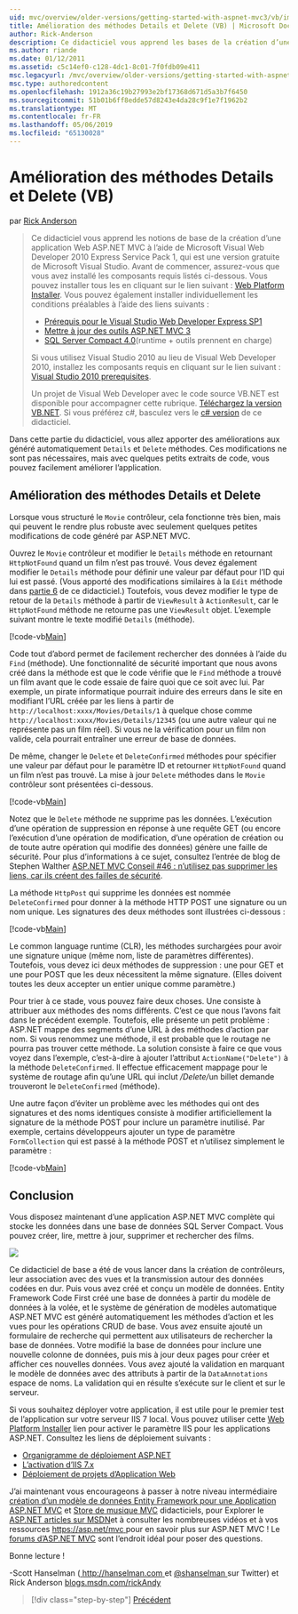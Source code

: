 ```yaml
---
uid: mvc/overview/older-versions/getting-started-with-aspnet-mvc3/vb/improving-the-details-and-delete-methods
title: Amélioration des méthodes Details et Delete (VB) | Microsoft Docs
author: Rick-Anderson
description: Ce didacticiel vous apprend les bases de la création d’une application Web ASP.NET MVC à l’aide de Microsoft Visual Web Developer 2010 Express Service Pack 1, qui est en cours...
ms.author: riande
ms.date: 01/12/2011
ms.assetid: c5c14ef0-c128-4dc1-8c01-7f0fdb09e411
msc.legacyurl: /mvc/overview/older-versions/getting-started-with-aspnet-mvc3/vb/improving-the-details-and-delete-methods
msc.type: authoredcontent
ms.openlocfilehash: 1912a36c19b27993e2bf17368d671d5a3b7f6450
ms.sourcegitcommit: 51b01b6ff8edde57d8243e4da28c9f1e7f1962b2
ms.translationtype: MT
ms.contentlocale: fr-FR
ms.lasthandoff: 05/06/2019
ms.locfileid: "65130028"
---
```

# <a name="improving-the-details-and-delete-methods-vb"></a>Amélioration des méthodes Details et Delete (VB)

par [Rick Anderson]((https://twitter.com/RickAndMSFT))

> Ce didacticiel vous apprend les notions de base de la création d’une application Web ASP.NET MVC à l’aide de Microsoft Visual Web Developer 2010 Express Service Pack 1, qui est une version gratuite de Microsoft Visual Studio. Avant de commencer, assurez-vous que vous avez installé les composants requis listés ci-dessous. Vous pouvez installer tous les en cliquant sur le lien suivant : [Web Platform Installer](https://www.microsoft.com/web/gallery/install.aspx?appid=VWD2010SP1Pack). Vous pouvez également installer individuellement les conditions préalables à l’aide des liens suivants :
> 
> - [Prérequis pour le Visual Studio Web Developer Express SP1](https://www.microsoft.com/web/gallery/install.aspx?appid=VWD2010SP1Pack)
> - [Mettre à jour des outils ASP.NET MVC 3](https://www.microsoft.com/web/gallery/install.aspx?appsxml=&amp;appid=MVC3)
> - [SQL Server Compact 4.0](https://www.microsoft.com/web/gallery/install.aspx?appid=SQLCE;SQLCEVSTools_4_0)(runtime + outils prennent en charge)
> 
> Si vous utilisez Visual Studio 2010 au lieu de Visual Web Developer 2010, installez les composants requis en cliquant sur le lien suivant : [Visual Studio 2010 prerequisites](https://www.microsoft.com/web/gallery/install.aspx?appsxml=&amp;appid=VS2010SP1Pack).
> 
> Un projet de Visual Web Developer avec le code source VB.NET est disponible pour accompagner cette rubrique. [Téléchargez la version VB.NET](https://code.msdn.microsoft.com/Introduction-to-MVC-3-10d1b098). Si vous préférez c#, basculez vers le [c# version](../cs/improving-the-details-and-delete-methods.md) de ce didacticiel.

Dans cette partie du didacticiel, vous allez apporter des améliorations aux généré automatiquement `Details` et `Delete` méthodes. Ces modifications ne sont pas nécessaires, mais avec quelques petits extraits de code, vous pouvez facilement améliorer l’application.

## <a name="improving-the-details-and-delete-methods"></a>Amélioration des méthodes Details et Delete

Lorsque vous structuré le `Movie` contrôleur, cela fonctionne très bien, mais qui peuvent le rendre plus robuste avec seulement quelques petites modifications de code généré par ASP.NET MVC.

Ouvrez le `Movie` contrôleur et modifier le `Details` méthode en retournant `HttpNotFound` quand un film n’est pas trouvé. Vous devez également modifier le `Details` méthode pour définir une valeur par défaut pour l’ID qui lui est passé. (Vous apporté des modifications similaires à la `Edit` méthode dans [partie 6](examining-the-edit-methods-and-edit-view.md) de ce didacticiel.) Toutefois, vous devez modifier le type de retour de la `Details` méthode à partir de `ViewResult` à `ActionResult`, car le `HttpNotFound` méthode ne retourne pas une `ViewResult` objet. L’exemple suivant montre le texte modifié `Details` (méthode).

[!code-vb[Main](improving-the-details-and-delete-methods/samples/sample1.vb)]

Code tout d’abord permet de facilement rechercher des données à l’aide du `Find` (méthode). Une fonctionnalité de sécurité important que nous avons créé dans la méthode est que le code vérifie que le `Find` méthode a trouvé un film avant que le code essaie de faire quoi que ce soit avec lui. Par exemple, un pirate informatique pourrait induire des erreurs dans le site en modifiant l’URL créée par les liens à partir de `http://localhost:xxxx/Movies/Details/1` à quelque chose comme `http://localhost:xxxx/Movies/Details/12345` (ou une autre valeur qui ne représente pas un film réel). Si vous ne la vérification pour un film non valide, cela pourrait entraîner une erreur de base de données.

De même, changer le `Delete` et `DeleteConfirmed` méthodes pour spécifier une valeur par défaut pour le paramètre ID et retourner `HttpNotFound` quand un film n’est pas trouvé. La mise à jour `Delete` méthodes dans le `Movie` contrôleur sont présentées ci-dessous.

[!code-vb[Main](improving-the-details-and-delete-methods/samples/sample2.vb)]

Notez que le `Delete` méthode ne supprime pas les données. L’exécution d’une opération de suppression en réponse à une requête GET (ou encore l’exécution d’une opération de modification, d’une opération de création ou de toute autre opération qui modifie des données) génère une faille de sécurité. Pour plus d’informations à ce sujet, consultez l’entrée de blog de Stephen Walther [ASP.NET MVC Conseil #46 : n’utilisez pas supprimer les liens, car ils créent des failles de sécurité](http://stephenwalther.com/blog/archive/2009/01/21/asp.net-mvc-tip-46-ndash-donrsquot-use-delete-links-because.aspx).

La méthode `HttpPost` qui supprime les données est nommée `DeleteConfirmed` pour donner à la méthode HTTP POST une signature ou un nom unique. Les signatures des deux méthodes sont illustrées ci-dessous :

[!code-vb[Main](improving-the-details-and-delete-methods/samples/sample3.vb)]

Le common language runtime (CLR), les méthodes surchargées pour avoir une signature unique (même nom, liste de paramètres différentes). Toutefois, vous devez ici deux méthodes de suppression : une pour GET et une pour POST que les deux nécessitent la même signature. (Elles doivent toutes les deux accepter un entier unique comme paramètre.)

Pour trier à ce stade, vous pouvez faire deux choses. Une consiste à attribuer aux méthodes des noms différents. C’est ce que nous l’avons fait dans le précédent exemple. Toutefois, elle présente un petit problème : ASP.NET mappe des segments d’une URL à des méthodes d’action par nom. Si vous renommez une méthode, il est probable que le routage ne pourra pas trouver cette méthode. La solution consiste à faire ce que vous voyez dans l’exemple, c’est-à-dire à ajouter l’attribut `ActionName("Delete")` à la méthode `DeleteConfirmed`. Il effectue efficacement mappage pour le système de routage afin qu’une URL qui inclut <em>/Delete/</em>un billet demande trouveront le `DeleteConfirmed` (méthode).

Une autre façon d’éviter un problème avec les méthodes qui ont des signatures et des noms identiques consiste à modifier artificiellement la signature de la méthode POST pour inclure un paramètre inutilisé. Par exemple, certains développeurs ajouter un type de paramètre `FormCollection` qui est passé à la méthode POST et n’utilisez simplement le paramètre :

[!code-vb[Main](improving-the-details-and-delete-methods/samples/sample4.vb)]

## <a name="wrapping-up"></a>Conclusion

Vous disposez maintenant d’une application ASP.NET MVC complète qui stocke les données dans une base de données SQL Server Compact. Vous pouvez créer, lire, mettre à jour, supprimer et rechercher des films.

![](improving-the-details-and-delete-methods/_static/image1.png)

Ce didacticiel de base a été de vous lancer dans la création de contrôleurs, leur association avec des vues et la transmission autour des données codées en dur. Puis vous avez créé et conçu un modèle de données. Entity Framework Code First créé une base de données à partir du modèle de données à la volée, et le système de génération de modèles automatique ASP.NET MVC est généré automatiquement les méthodes d’action et les vues pour les opérations CRUD de base. Vous avez ensuite ajouté un formulaire de recherche qui permettent aux utilisateurs de rechercher la base de données. Votre modifié la base de données pour inclure une nouvelle colonne de données, puis mis à jour deux pages pour créer et afficher ces nouvelles données. Vous avez ajouté la validation en marquant le modèle de données avec des attributs à partir de la `DataAnnotations` espace de noms. La validation qui en résulte s’exécute sur le client et sur le serveur.

Si vous souhaitez déployer votre application, il est utile pour le premier test de l’application sur votre serveur IIS 7 local. Vous pouvez utiliser cette [Web Platform Installer](https://www.microsoft.com/web/gallery/install.aspx?appsxml=&amp;appid=ASPNET;) lien pour activer le paramètre IIS pour les applications ASP.NET. Consultez les liens de déploiement suivants :

- [Organigramme de déploiement ASP.NET](https://msdn.microsoft.com/library/dd394698.aspx)
- [L’activation d’IIS 7.x](https://blogs.msdn.com/b/rickandy/archive/2011/03/14/enabling-iis-7-x-on-windows-7-vista-sp1-windows-2008-windows-2008-r2.aspx)
- [Déploiement de projets d’Application Web](https://msdn.microsoft.com/library/dd394698.aspx)

J’ai maintenant vous encourageons à passer à notre niveau intermédiaire [création d’un modèle de données Entity Framework pour une Application ASP.NET MVC](../../../getting-started/getting-started-with-ef-using-mvc/creating-an-entity-framework-data-model-for-an-asp-net-mvc-application.md) et [Store de musique MVC](../../mvc-music-store/mvc-music-store-part-1.md) didacticiels, pour Explorer le [ASP.NET articles sur MSDN](https://msdn.microsoft.com/library/gg416514(VS.98).aspx)et à consulter les nombreuses vidéos et à vos ressources [ https://asp.net/mvc ](https://asp.net/mvc) pour en savoir plus sur ASP.NET MVC ! Le [forums d’ASP.NET MVC](https://forums.asp.net/1146.aspx) sont l’endroit idéal pour poser des questions.

Bonne lecture !

-Scott Hanselman ([ http://hanselman.com ](http://hanselman.com) et [ @shanselman ](http://twitter.com/shanselman) sur Twitter) et Rick Anderson [blogs.msdn.com/rickAndy](https://blogs.msdn.com/rickAndy)

> [!div class="step-by-step"]
> [Précédent](adding-validation-to-the-model.md)
